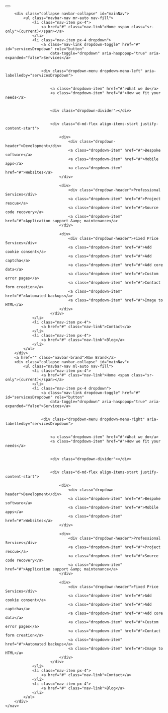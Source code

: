 <!DOCTYPE html>
<html lang="en">

<head>
    <meta charset="utf-8">
    <meta name="viewport" content="width=device-width, initial-scale=1.0, shrink-to-fit=no">
    <title>Untitled</title>
    <link rel="stylesheet" href="assets/bootstrap/css/bootstrap.min.css">
    <link rel="stylesheet" href="https://fonts.googleapis.com/css?family=Lora">
    <link rel="stylesheet" href="https://fonts.googleapis.com/css?family=Source+Sans+Pro:300,400,700">
    <link rel="stylesheet" href="assets/css/Article-Clean.css">
    <link rel="stylesheet" href="assets/css/Header-Blue.css">
    <link rel="stylesheet" href="assets/css/Navigation-with-Search.css">
    <link rel="stylesheet" href="assets/css/styles.css">
</head>

<body><div class="megaMenu">
    <nav class="navbar navbar-light bg-light navbar-expand-lg" id="myNavbar">
        <button class="navbar-toggler" type="button" data-toggle="collapse" data-target="#mainNav"
            aria-expanded="false">
            <span class="navbar-toggler-icon"></span>
        </button>


        <div class="collapse navbar-collapse" id="mainNav">
            <ul class="navbar-nav mr-auto nav-fill">
                <li class="nav-item px-4">
                    <a href="#" class="nav-link">Home <span class="sr-only">(current)</span></a>
                </li>
                <li class="nav-item px-4 dropdown">
                    <a class="nav-link dropdown-toggle" href="#" id="servicesDropdown" role="button"
                        data-toggle="dropdown" aria-haspopup="true" aria-expanded="false">Services</a>


                    <div class="dropdown-menu dropdown-menu-left" aria-labelledby="servicesDropdown">


                        <a class="dropdown-item" href="#">What we do</a>
                        <a class="dropdown-item" href="#">How we fit your needs</a>


                        <div class="dropdown-divider"></div>


                        <div class="d-md-flex align-items-start justify-content-start">

                            <div>
                                <div class="dropdown-header">Development</div>
                                <a class="dropdown-item" href="#">Bespoke software</a>
                                <a class="dropdown-item" href="#">Mobile apps</a>
                                <a class="dropdown-item" href="#">Websites</a>
                            </div>

                            <div>
                                <div class="dropdown-header">Professional Services</div>
                                <a class="dropdown-item" href="#">Project rescue</a>
                                <a class="dropdown-item" href="#">Source code recovery</a>
                                <a class="dropdown-item" href="#">Application support &amp; maintenance</a>
                            </div>

                            <div>
                                <div class="dropdown-header">Fixed Price Services</div>
                                <a class="dropdown-item" href="#">Add cookie consent</a>
                                <a class="dropdown-item" href="#">Add captcha</a>
                                <a class="dropdown-item" href="#">Add core data</a>
                                <a class="dropdown-item" href="#">Custom error pages</a>
                                <a class="dropdown-item" href="#">Contact form creation</a>
                                <a class="dropdown-item" href="#">Automated backups</a>
                                <a class="dropdown-item" href="#">Image to HTML</a>
                            </div>
                        </div>
                </li>
                <li class="nav-item px-4">
                    <a href="#" class="nav-link">Contact</a>
                </li>
                <li class="nav-item px-4">
                    <a href="#" class="nav-link">Blog</a>
                </li>
            </ul>
        </div>
        <a href="" class="navbar-brand">Nav Brand</a>
        <div class="collapse navbar-collapse" id="mainNav">
            <ul class="navbar-nav ml-auto nav-fill">
                <li class="nav-item px-4">
                    <a href="#" class="nav-link">Home <span class="sr-only">(current)</span></a>
                </li>
                <li class="nav-item px-4 dropdown">
                    <a class="nav-link dropdown-toggle" href="#" id="servicesDropdown" role="button"
                        data-toggle="dropdown" aria-haspopup="true" aria-expanded="false">Services</a>


                    <div class="dropdown-menu dropdown-menu-right" aria-labelledby="servicesDropdown">


                        <a class="dropdown-item" href="#">What we do</a>
                        <a class="dropdown-item" href="#">How we fit your needs</a>


                        <div class="dropdown-divider"></div>


                        <div class="d-md-flex align-items-start justify-content-start">

                            <div>
                                <div class="dropdown-header">Development</div>
                                <a class="dropdown-item" href="#">Bespoke software</a>
                                <a class="dropdown-item" href="#">Mobile apps</a>
                                <a class="dropdown-item" href="#">Websites</a>
                            </div>

                            <div>
                                <div class="dropdown-header">Professional Services</div>
                                <a class="dropdown-item" href="#">Project rescue</a>
                                <a class="dropdown-item" href="#">Source code recovery</a>
                                <a class="dropdown-item" href="#">Application support &amp; maintenance</a>
                            </div>

                            <div>
                                <div class="dropdown-header">Fixed Price Services</div>
                                <a class="dropdown-item" href="#">Add cookie consent</a>
                                <a class="dropdown-item" href="#">Add captcha</a>
                                <a class="dropdown-item" href="#">Add core data</a>
                                <a class="dropdown-item" href="#">Custom error pages</a>
                                <a class="dropdown-item" href="#">Contact form creation</a>
                                <a class="dropdown-item" href="#">Automated backups</a>
                                <a class="dropdown-item" href="#">Image to HTML</a>
                            </div>
                        </div>
                </li>
                <li class="nav-item px-4">
                    <a href="#" class="nav-link">Contact</a>
                </li>
                <li class="nav-item px-4">
                    <a href="#" class="nav-link">Blog</a>
                </li>
            </ul>
        </div>
    </nav>
</div>
    <script src="assets/bootstrap/js/bootstrap.min.js"></script>
</body>

</html>
